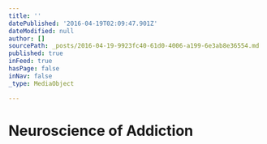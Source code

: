 ```yaml
---
title: ''
datePublished: '2016-04-19T02:09:47.901Z'
dateModified: null
author: []
sourcePath: _posts/2016-04-19-9923fc40-61d0-4006-a199-6e3ab8e36554.md
published: true
inFeed: true
hasPage: false
inNav: false
_type: MediaObject

---
```

# Neuroscience of Addiction